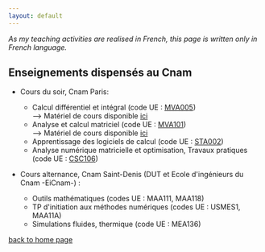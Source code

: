 ```yaml
---
layout: default
---
```


_As my teaching activities are realised in French, this page is written only in French language._

## Enseignements dispensés au Cnam

* Cours du soir, Cnam Paris:  
  * Calcul différentiel et intégral (code UE : [MVA005](http://formation.cnam.fr/rechercher-par-discipline/calcul-differentiel-et-integral-208544.kjsp))  
--> Matériel de cours disponible [ici](http://maths.cnam.fr/spip.php?article318)  
  * Analyse et calcul matriciel (code UE : [MVA101](http://formation.cnam.fr/rechercher-par-discipline/analyse-et-calcul-matriciel-208548.kjsp))  
--> Matériel de cours disponible [ici](http://maths.cnam.fr/spip.php?article416)  
  * Apprentissage des logiciels de calcul (code UE : [STA002](http://formation.cnam.fr/rechercher-par-discipline/apprentissage-des-logiciels-de-calcul-1004085.kjsp))  
  * Analyse numérique matricielle et optimisation, Travaux pratiques (code UE : [CSC106](http://formation.cnam.fr/rechercher-par-discipline/analyse-numerique-matricielle-et-optimisation-travaux-pratiques-207977.kjsp))  
  
* Cours alternance, Cnam Saint-Denis (DUT et Ecole d'ingénieurs du Cnam -EiCnam-) :  
  * Outils mathématiques (codes UE : MAA111, MAA118)  
  * TP d'initiation aux méthodes numériques (codes UE : USMES1, MAA11A)  
  * Simulations fluides, thermique (code UE : MEA136)  

[back to home page](./)
